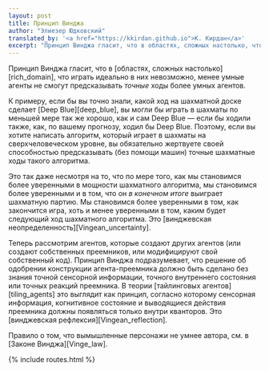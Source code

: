 ```yaml
---
layout: post
title: Принцип Винджа
author: "Элиезер Юдковский"
translated_by: '<a href="https://kkirdan.github.io">К. Кирдан</a>'
excerpt: "Принцип Винджа гласит, что в областях, сложных настолько, что играть идеально в них невозможно, менее умные агенты не смогут предсказывать точные ходы более умных агентов."
---
```

Принцип Винджа гласит, что в [областях, сложных настолько][rich_domain], что играть идеально в них невозможно, менее умные агенты не смогут предсказывать _точные_ ходы более умных агентов.

К примеру, если бы вы точно знали, какой ход на шахматной доске сделает [Deep Blue][deep_blue], вы могли бы играть в шахматы по меньшей мере так же хорошо, как и сам Deep Blue — если бы ходили также, как, по вашему прогнозу, ходил бы Deep Blue. Поэтому, если вы хотите написать алгоритм, который играет в шахматы на сверхчеловеческом уровне, вы обязательно жертвуете своей способностью предсказывать (без помощи машин) точные шахматные ходы такого алгоритма.

Это так даже несмотря на то, что по мере того, как мы становимся более уверенными в мощности шахматного алгоритма, мы становимся более уверенными и в том, что он _в конечном итоге_ выиграет шахматную партию. Мы становимся более уверенными в том, как закончится игра, хоть и менее уверенными в том, каким будет следующий ход шахматного алгоритма. Это [винджевская неопределенность][Vingean_uncertainty].

Теперь рассмотрим агентов, которые создают других агентов (или создают собственных преемников, или модифицируют свой собственный код). Принцип Винджа подразумевает, что решение об одобрении конструкции агента-преемника должно быть сделано без знания точной сенсорной информации, точного внутреннего состояния или точных реакций преемника. В теории [тайлинговых агентов][tiling_agents] это выглядит как принцип, согласно которому сенсорная информация, когнитивное состояние и выводящиеся действия преемника должны появляться только внутри кванторов. Это [винджевская рефлексия][Vingean_reflection].

Правило о том, что вымышленные персонажи не умнее автора, см. в [Законе Винджа][Vinge_law].

{% include routes.html %}
